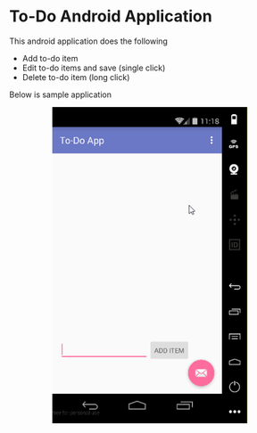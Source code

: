 # To-Do Android Application
<p>
This android application does the following
</p>

<p>
<ul>
   <li>Add to-do item</li>
  <li>Edit to-do items and save (single click)</li>
   <li>Delete to-do item (long click)</li>
</ul> 
</p>

<p>
Below is sample application
</p>

<p align="center">
  <img src="ToDo.gif" width="350"/>
</p>
